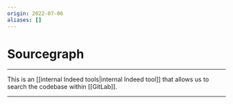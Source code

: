 ```yaml
---
origin: 2022-07-06
aliases: []
---
```

# Sourcegraph
---
This is an [[internal Indeed tools|internal Indeed tool]] that allows us to search the codebase within [[GitLab]].

---
